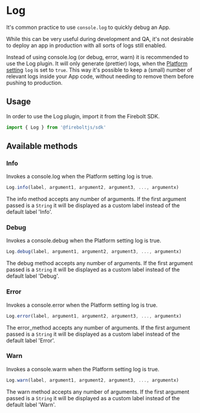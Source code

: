 # Log

It's common practice to use `console.log` to quickly debug an App.

While this can be very useful during development and QA, it's not desirable to deploy an app in production with all sorts of logs still enabled.

Instead of using console.log (or debug, error, warn) it is recommended to use the Log plugin. It will only generate (prettier) logs, when the [Platform setting](/plugins/settings) `log` is set to `true`. This way it's possible to keep a (small) number of relevant logs inside your App code, without needing to remove them before pushing to production.

## Usage

In order to use the Log plugin, import it from the Firebolt SDK.

```js
import { Log } from '@fireboltjs/sdk'
```

## Available methods

### Info

Invokes a console.log when the Platform setting log is true.

```js
Log.info(label, argument1, argument2, argument3, ..., argumentx)
```

The info method accepts any number of arguments. If the first argument passed is a `String` it will be displayed as a custom label instead of the default label 'Info'.

### Debug

Invokes a console.debug when the Platform setting log is true.

```js
Log.debug(label, argument1, argument2, argument3, ..., argumentx)
```

The debug method accepts any number of arguments. If the first argument passed is a `String` it will be displayed as a custom label instead of the default label 'Debug'.

### Error

Invokes a console.error when the Platform setting log is true.

```js
Log.error(label, argument1, argument2, argument3, ..., argumentx)
```

The error_method accepts any number of arguments. If the first argument passed is a `String` it will be displayed as a custom label instead of the default label 'Error'.


### Warn

Invokes a console.warm when the Platform setting log is true.

```js
Log.warn(label, argument1, argument2, argument3, ..., argumentx)
```

The warn method accepts any number of arguments. If the first argument passed is a `String` it will be displayed as a custom label instead of the default label 'Warn'.
